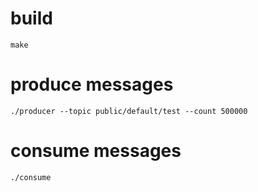 # build

    make

# produce messages

    ./producer --topic public/default/test --count 500000

# consume messages

    ./consume
